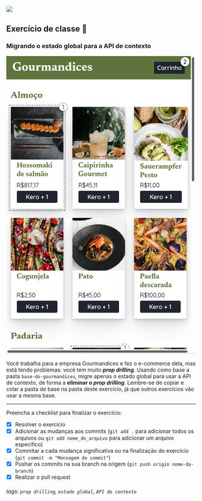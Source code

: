 ![](https://i.imgur.com/xG74tOh.png)

## Exercício de classe 🏫

### Migrando o estado global para a API de contexto

![](gourmandices.png)

Você trabalha para a empresa Gourmandices e fez o e-commerce dela, mas está tendo problemas: você tem muito ***prop drilling***. Usando como base a pasta `base-do-gourmandices`, migre apenas o estado global para usar a API de contexto, de forma a **eliminar o *prop drilling***. Lembre-se de copiar e colar a pasta de base na pasta deste exercício, já que outros exercícios vão usar a mesma base.

---

Preencha a checklist para finalizar o exercício:

- [x] Resolver o exercício
- [x] Adicionar as mudanças aos commits (`git add .` para adicionar todos os arquivos ou `git add nome_do_arquivo` para adicionar um arquivo específico)
- [x] Commitar a cada mudança significativa ou na finalização do exercício (`git commit -m "Mensagem do commit"`)
- [x] Pushar os commits na sua branch na origem (`git push origin nome-da-branch`)
- [x] Realizar o pull request

###### tags: `prop drilling`, `estado global`, `API de contexto`
